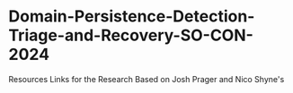 # Domain-Persistence-Detection-Triage-and-Recovery-SO-CON-2024
Resources Links for the Research Based on Josh Prager and Nico Shyne's
